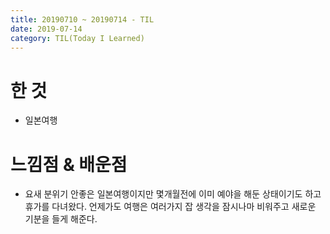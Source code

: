 ```yaml
---
title: 20190710 ~ 20190714 - TIL
date: 2019-07-14
category: TIL(Today I Learned)
---
```


# 한 것

- 일본여행

# 느낌점 & 배운점

- 요새 분위기 안좋은 일본여행이지만 몇개월전에 이미 예야을 해둔 상태이기도 하고 휴가를 다녀왔다.
  언제가도 여행은 여러가지 잡 생각을 잠시나마 비워주고 새로운 기분을 들게 해준다.



